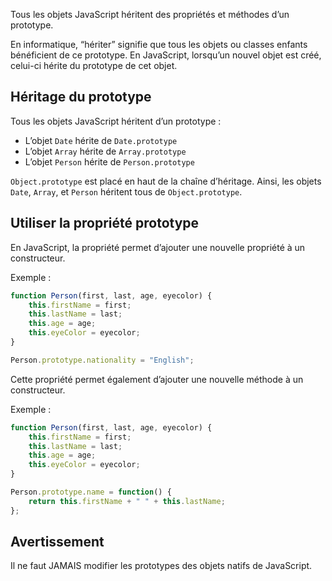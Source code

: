 Tous les objets JavaScript héritent des propriétés et méthodes d’un prototype.

En informatique, “hériter” signifie que tous les objets ou classes enfants bénéficient de ce prototype. En JavaScript, lorsqu’un nouvel objet est créé, celui-ci hérite du prototype de cet objet.

## Héritage du prototype

Tous les objets JavaScript héritent d’un prototype :

- L’objet ```Date``` hérite de ```Date.prototype```
- L’objet ```Array``` hérite de ```Array.prototype```
- L’objet ```Person``` hérite de ```Person.prototype```

```Object.prototype``` est placé en haut de la chaîne d’héritage. Ainsi, les objets ```Date```, ```Array```, et ```Person``` héritent tous de ```Object.prototype```.

## Utiliser la propriété prototype

En JavaScript, la propriété permet d’ajouter une nouvelle propriété à un constructeur. 

Exemple :

```js
function Person(first, last, age, eyecolor) {
    this.firstName = first;
    this.lastName = last;
    this.age = age;
    this.eyeColor = eyecolor;
}

Person.prototype.nationality = "English";
```

Cette propriété permet également d’ajouter une nouvelle méthode à un constructeur.

Exemple :

```js
function Person(first, last, age, eyecolor) {
    this.firstName = first;
    this.lastName = last;
    this.age = age;
    this.eyeColor = eyecolor;
}

Person.prototype.name = function() {
    return this.firstName + " " + this.lastName;
};
```

## Avertissement

Il ne faut JAMAIS modifier les prototypes des objets natifs de JavaScript.